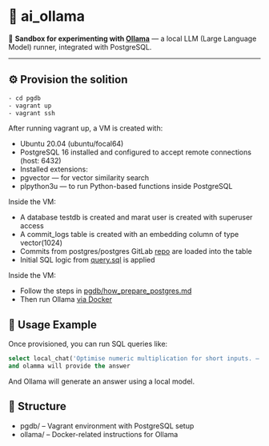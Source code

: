 # 🧠 ai_ollama

🧪 **Sandbox for experimenting with [Ollama](https://ollama.com/)** — a local LLM (Large Language Model) runner, integrated with PostgreSQL.

---

## ⚙️ Provision the solition 
```bash
- cd pgdb
- vagrant up
- vagrant ssh 
```
After running vagrant up, a VM is created with:
- Ubuntu 20.04 (ubuntu/focal64)
- PostgreSQL 16 installed and configured to accept remote connections (host: 6432)
- Installed extensions:
- pgvector — for vector similarity search
- plpython3u — to run Python-based functions inside PostgreSQL

Inside the VM:
- A database testdb is created and marat user is created with superuser access
- A commit_logs table is created with an embedding column of type vector(1024)
- Commits from postgres/postgres GitLab [repo](https://gitlab.com/postgres/postgres.git) are loaded into the table
- Initial SQL logic from [query.sql](query.sql) is applied

Inside the VM:
- Follow the steps in [pgdb/how_prepare_postgres.md](pgdb/how_prepare_postgres.md)
- Then run Ollama [via Docker](ollama/llama3.md)

## 🧪 Usage Example
Once provisioned, you can run SQL queries like:
```sql
select local_chat('Optimise numeric multiplication for short inputs. – when, who, etc.');
and olamma will provide the answer  
```
And Ollama will generate an answer using a local model.

## 📂 Structure
- pgdb/ – Vagrant environment with PostgreSQL setup
- ollama/ – Docker-related instructions for Ollama
